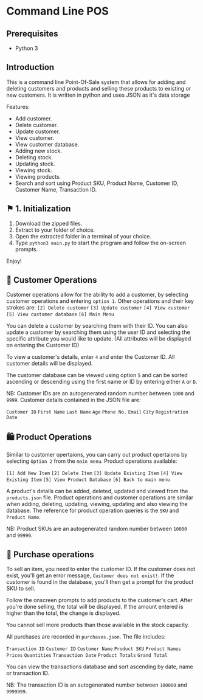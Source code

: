# Command Line POS

## Prerequisites

- Python 3

## Introduction

This is a command line Point-Of-Sale system that allows for adding and deleting customers and products and selling these products to existing or new customers. It is written in python and uses JSON as it's data storage

Features:

- Add customer.
- Delete customer.
- Update customer.
- View customer.
- View customer database.
- Adding new stock.
- Deleting stock.
- Updating stock.
- Viewing stock.
- Viewing products.
- Search and sort using Product SKU, Product Name, Customer ID, Customer Name, Transaction ID.

## ⚑ 1. Initialization

1. Download the zipped files.
2. Extract to your folder of choice.
3. Open the extracted folder in a terminal of your choice.
4. Type `python3 main.py` to start the program and follow the on-screen prompts.

Enjoy!


## 👱 Customer Operations

Customer operations allow for the ability to add a customer, by selecting customer operations and entering `option 1`. Other operations and their key strokes are:
`[2] Delete customer`
`[3] Update customer`
`[4] View customer`
`[5] View customer database`
`[6] Main Menu`

You can delete a customer by searching them with their ID. You can also update a customer by searching them using the user ID and selecting the specific attribute you would like to update. (All attributes will be displayed on entering the Customer ID)

To view a customer's details, enter `4` and enter the Customer ID. All customer details will be displayed.

The customer database can be viewed using option `5` and can be sorted ascending or descending using the first name or ID by entering either `A` or `D`.

NB: Customer IDs are an autogenerated random number between `1000` and `9999`. Customer details contained in the JSON file are:

`Customer ID`
`First Name`
`Last Name`
`Age`
`Phone No.`
`Email`
`City`
`Registration Date` 

## 🛍 Product Operations

Similar to customer opertaions, you can carry out product opertaions by selecting `Option 2` from the `main menu`. Product operations available:

`[1] Add New Item`
`[2] Delete Item`
`[3] Update Existing Item`
`[4] View Existing Item`
`[5] View Product Database`
`[6] Back to main menu`

A product's details can be added, deleted, updated and viewed from the `products.json` file. Product operations and customer operations are similar when adding, deleting, updating, viewing, updating and also viewing the database. The reference for product operation queries is the `SKU` and `Product Name`.


NB: Product SKUs are an autogenerated random number between `10000` and `99999`.

## 🛒 Purchase operations

To sell an item, you need to enter the customer ID. If the customer does not exist, you'll get an error message, `Customer does not exist!`. If the customer is found in the database, you'll then get a prompt for the product SKU to sell.

Follow the onscreen prompts to add products to the customer's cart. After you're done selling, the total will be displayed. If the amount entered is higher than the total, the change is displayed.

You cannot sell more products than those available in the stock capacity.

All purchases are recorded in `purchases.json`. The file includes:

`Transaction ID`
`Customer ID`
`Customer Name`
`Product SKU`
`Product Names`
`Prices`
`Quantities`
`Transaction Date`
`Product Totals`
`Grand Total`

You can view the transactions database and sort ascending by date, name or transaction ID.

NB: The transaction ID is an autogenerated number between `100000` and `9999999`.



